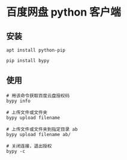 # 百度网盘 python 客户端



## 安装
```
apt install python-pip

pip install bypy
```

## 使用
```
# 用该命令获取百度云盘授权码
bypy info

# 上传文件或文件夹
bypy upload filename

# 上传文件或文件夹到指定目录 ab
bypy upload filename ab/

# 关闭连接，退出授权
bypy -c
```